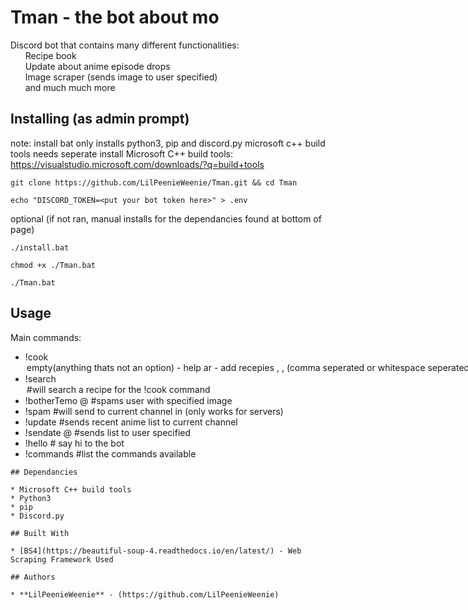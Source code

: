 # Tman - the bot about mo

Discord bot that contains many different functionalities:  
&nbsp;&nbsp;&nbsp;&nbsp;&nbsp;&nbsp;Recipe book  
&nbsp;&nbsp;&nbsp;&nbsp;&nbsp;&nbsp;Update about anime episode drops  
&nbsp;&nbsp;&nbsp;&nbsp;&nbsp;&nbsp;Image scraper (sends image to user specified)  
&nbsp;&nbsp;&nbsp;&nbsp;&nbsp;&nbsp;and much much more

## Installing (as admin prompt)

note: install bat only installs python3, pip and discord.py microsoft c++ build tools needs seperate install
Microsoft C++ build tools: https://visualstudio.microsoft.com/downloads/?q=build+tools

```
git clone https://github.com/LilPeenieWeenie/Tman.git && cd Tman
```

```
echo "DISCORD_TOKEN=<put your bot token here>" > .env
```
optional (if not ran, manual installs for the dependancies found at bottom of page)
```
./install.bat
```

```
chmod +x ./Tman.bat
```

```
./Tman.bat
```

## Usage

Main commands:  
* !cook <option>
    * empty(anything thats not an option) - help
    * ar - add recepies <category>, <recipe>, <link> (comma seperated or whitespace seperated) CammelCase <ex: ChickenNuggets>
    * er - edit recepies (enters edit mode / follow prompts)
    * lr - list recepies <recipe name>
    * ac - add categories <category>
    * rc - remove categories <category to add> (will prompt after this is sent)
    * ec - edit categories <category> (will prompt after this is sent)
    * lc - list categories
* !search <option> #will search a recipe for the !cook command
* !botherTemo @<user> <ImageToSearch> #spams user with specified image
* !spam <word> #will send to current channel in (only works for servers)
* !update #sends recent anime list to current channel
* !sendate @<user> #sends list to user specified
* !hello # say hi to the bot
* !commands #list the commands available


```
## Dependancies

* Microsoft C++ build tools
* Python3
* pip
* Discord.py

## Built With

* [BS4](https://beautiful-soup-4.readthedocs.io/en/latest/) - Web Scraping Framework Used

## Authors

* **LilPeenieWeenie** - (https://github.com/LilPeenieWeenie)
